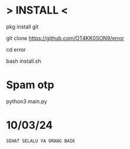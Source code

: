 # > INSTALL <

pkg install git



git clone https://github.com/OT4KK0SON9/error




cd error




bash install.sh

# Spam otp
python3 main.py
#


# 10/03/24 


`SEHAT SELALU YA ORANG BAIK`
